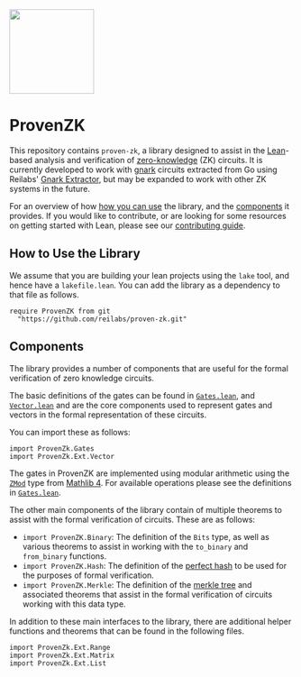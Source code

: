 <a href="https://reilabs.io">
<picture>
  <source width="150" media="(prefers-color-scheme: dark)" srcset="https://github.com/reilabs/gnark-lean-extractor/assets/35899/c04bdb7f-4c31-4264-acb6-a96f32c6cc29">
  <source width="150" media="(prefers-color-scheme: light)" srcset="https://github.com/reilabs/gnark-lean-extractor/assets/35899/fc11280b-e3e5-4a6f-83da-788884083c36">
  <img width="150" src="https://github.com/reilabs/gnark-lean-extractor/assets/35899/fc11280b-e3e5-4a6f-83da-788884083c36">
</picture>
</a>

# ProvenZK

This repository contains `proven-zk`, a library designed to assist in the
[Lean](https://leanprover.github.io)-based analysis and verification of
[zero-knowledge](https://en.wikipedia.org/wiki/Zero-knowledge_proof) (ZK)
circuits. It is currently developed to work with
[gnark](https://github.com/ConsenSys/gnark) circuits extracted from Go using
Reilabs' [Gnark Extractor](https://github.com/reilabs/gnark-lean-extractor), but
may be expanded to work with other ZK systems in the future.

For an overview of how [how you can use](#how-to-use-the-library) the library,
and the [components](#components) it provides. If you would like to contribute,
or are looking for some resources on getting started with Lean, please see our
[contributing guide](./CONTRIBUTING.md).

## How to Use the Library

We assume that you are building your lean projects using the `lake` tool, and
hence have a `lakefile.lean`. You can add the library as a dependency to that
file as follows.

```lean
require ProvenZK from git
  "https://github.com/reilabs/proven-zk.git"
```

## Components

The library provides a number of components that are useful for the formal
verification of zero knowledge circuits.

The basic definitions of the gates can be found in
[`Gates.lean`](./ProvenZk/Gates.lean), and
[`Vector.lean`](./ProvenZk/Ext/Vector.lean) and are the core components used to
represent gates and vectors in the formal representation of these circuits.

You can import these as follows:

```lean
import ProvenZk.Gates
import ProvenZk.Ext.Vector
```

The gates in ProvenZK are implemented using modular arithmetic using the
[`ZMod`](https://leanprover-community.github.io/mathlib4_docs/Mathlib/Data/ZMod/Defs.html#ZMod)
type from [Mathlib 4](https://leanprover-community.github.io/mathlib4_docs/). 
For available operations please see the definitions in
[`Gates.lean`](./ProvenZk/Gates.lean).

The other main components of the library contain of multiple theorems to assist
with the formal verification of circuits. These are as follows:

- `import ProvenZK.Binary`: The definition of the `Bits` type, as well as
  various theorems to assist in working with the `to_binary` and `from_binary`
  functions.
- `import ProvenZK.Hash`: The definition of the
  [perfect hash](https://en.wikipedia.org/wiki/Perfect_hash_function) to be used
  for the purposes of formal verification.
- `import ProvenZK.Merkle`: The definition of the
  [merkle tree](https://en.wikipedia.org/wiki/Merkle_tree) and associated
  theorems that assist in the formal verification of circuits working with this
  data type.

In addition to these main interfaces to the library, there are additional helper
functions and theorems that can be found in the following files.

```lean
import ProvenZk.Ext.Range
import ProvenZk.Ext.Matrix
import ProvenZk.Ext.List
```

